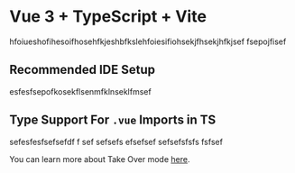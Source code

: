 # Vue 3 + TypeScript + Vite

hfoiueshofihesoifhosehfkjeshbfkslehfoiesifiohsekjfhsekjhfkjsef
fsepojfisef

## Recommended IDE Setup

esfesfsepofkosekflsenmfklnseklfmsef

## Type Support For `.vue` Imports in TS

sefesfesfsefsefdf
f
sef
sefsefs
efsefsef
sefsefsfsfs
fsfsef

You can learn more about Take Over mode [here](https://github.com/johnsoncodehk/volar/discussions/471).
